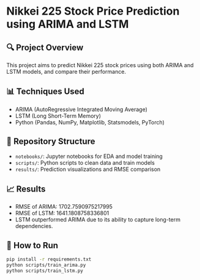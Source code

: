 # Nikkei 225 Stock Price Prediction using ARIMA and LSTM

## 🔍 Project Overview
This project aims to predict Nikkei 225 stock prices using both ARIMA and LSTM models, and compare their performance.

## 📊 Techniques Used
- ARIMA (AutoRegressive Integrated Moving Average)
- LSTM (Long Short-Term Memory)
- Python (Pandas, NumPy, Matplotlib, Statsmodels, PyTorch)

## 📁 Repository Structure
- `notebooks/`: Jupyter notebooks for EDA and model training
- `scripts/`: Python scripts to clean data and train models
- `results/`: Prediction visualizations and RMSE comparison

## 📈 Results
- RMSE of ARIMA: 1702.7590975217995
- RMSE of LSTM: 1641.1808758336801
- LSTM outperformed ARIMA due to its ability to capture long-term dependencies.

## 📌 How to Run
```bash
pip install -r requirements.txt
python scripts/train_arima.py
python scripts/train_lstm.py
